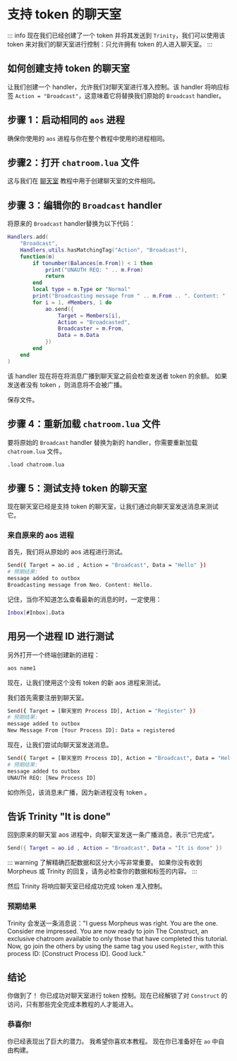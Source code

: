 # 支持 token 的聊天室

::: info
现在我们已经创建了一个 token 并将其发送到 `Trinity`，我们可以使用该 token 来对我们的聊天室进行控制：只允许拥有 token 的人进入聊天室。
:::

## 如何创建支持 token 的聊天室

让我们创建一个 handler，允许我们对聊天室进行准入控制。该 handler 将响应标签 `Action = "Broadcast"`，这意味着它将替换我们原始的 `Broadcast` handler。

## 步骤 1：启动相同的 `aos` 进程

确保你使用的 `aos` 进程与你在整个教程中使用的进程相同。

## 步骤2：打开 `chatroom.lua` 文件

这与我们在 [聊天室](chatroom) 教程中用于创建聊天室的文件相同。

## 步骤 3：编辑你的 `Broadcast` handler

将原来的 `Broadcast` handler替换为以下代码：

```lua
Handlers.add(
    "Broadcast",
    Handlers.utils.hasMatchingTag("Action", "Broadcast"),
    function(m)
        if tonumber(Balances[m.From]) < 1 then
            print("UNAUTH REQ: " .. m.From)
            return
        end
        local type = m.Type or "Normal"
        print("Broadcasting message from " .. m.From .. ". Content: " .. m.Data)
        for i = 1, #Members, 1 do
            ao.send({
                Target = Members[i],
                Action = "Broadcasted",
                Broadcaster = m.From,
                Data = m.Data
            })
        end
    end
)
```

该 handler 现在将在将消息广播到聊天室之前会检查发送者 token 的余额。 如果发送者没有 token ，则消息将不会被广播。

保存文件。

## 步骤 4：重新加载 `chatroom.lua` 文件

要将原始的 `Broadcast` handler 替换为新的 handler，你需要重新加载 `chatroom.lua` 文件。

```sh
.load chatroom.lua
```

## 步骤 5：测试支持 token 的聊天室

现在聊天室已经是支持 token 的聊天室，让我们通过向聊天室发送消息来测试它。

### 来自原来的 aos 进程

首先，我们将从原始的 aos 进程进行测试。

```sh
Send({ Target = ao.id , Action = "Broadcast", Data = "Hello" })
# 预期结果:
message added to outbox
Broadcasting message from Neo. Content: Hello.
```

记住，当你不知道怎么查看最新的消息的时，一定使用：

```sh
Inbox[#Inbox].Data
```

## 用另一个进程 ID 进行测试

另外打开一个终端创建新的进程：

```sh
aos name1
```

现在，让我们使用这个没有 token 的新 aos 进程来测试。

我们首先需要注册到聊天室。

```sh
Send({ Target = [聊天室的 Process ID], Action = "Register" })
# 预期结果:
message added to outbox
New Message From [Your Process ID]: Data = registered
```

现在，让我们尝试向聊天室发送消息。

```sh
Send({ Target = [聊天室的 Process ID], Action = "Broadcast", Data = "Hello?" })
# 预期结果:
message added to outbox
UNAUTH REQ: [New Process ID]
```

如你所见，该消息未广播，因为新进程没有 token 。

## 告诉 Trinity "It is done"

回到原来的聊天室 aos 进程中，向聊天室发送一条广播消息，表示“已完成”。

```lua
Send({ Target = ao.id , Action = "Broadcast", Data = "It is done" })
```

::: warning
了解精确匹配数据和区分大小写非常重要。 如果你没有收到 Morpheus 或 Trinity 的回复，请务必检查你的数据和标签的内容。
:::

然后 Trinity 将响应聊天室已经成功完成 token 准入控制。

### 预期结果

Trinity 会发送一条消息说："I guess Morpheus was right. You are the one. Consider me impressed. You are now ready to join The Construct, an exclusive chatroom available to only those that have completed this tutorial. Now, go join the others by using the same tag you used `Register`, with this process ID: [Construct Process ID]. Good luck."

## 结论

你做到了！ 你已成功对聊天室进行 token 控制。现在已经解锁了对 `Construct` 的访问，只有那些完全完成本教程的人才能进入。

### 恭喜你!

你已经表现出了巨大的潜力。 我希望你喜欢本教程。 现在你已准备好在 `ao` 中自由构建。
